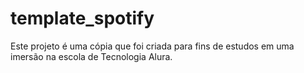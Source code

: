 # template_spotify
Este projeto é uma cópia que foi criada para fins de estudos em uma imersão na escola de Tecnologia Alura.
